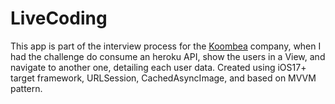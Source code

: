 # LiveCoding

This app is part of the interview process for the [Koombea](https://www.koombea.com) company, when I had the challenge do consume an heroku API, show the users in a View, and navigate to another one, detailing each user data.
Created using iOS17+ target framework, URLSession, CachedAsyncImage, and based on MVVM pattern.
